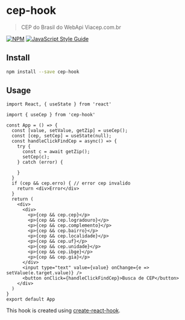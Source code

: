 # cep-hook

> CEP do Brasil do WebApi Viacep.com.br

[![NPM](https://img.shields.io/npm/v/cep-hook.svg)](https://www.npmjs.com/package/cep-hook) [![JavaScript Style Guide](https://img.shields.io/badge/code_style-standard-brightgreen.svg)](https://standardjs.com)

## Install

```bash
npm install --save cep-hook
```

## Usage 
```tsx
import React, { useState } from 'react'

import { useCep } from 'cep-hook'

const App = () => {
  const [value, setValue, getZip] = useCep();
  const [cep, setCep] = useState(null);
  const handleClickFindCep = async() => {
    try {
      const c = await getZip();      
      setCep(c);
    } catch (error) {
      
    }
  }
  if (cep && cep.erro) { // error cep invalido
    return <div>Error</div>
  }
  return (
    <div>
      <div>
        <p>{cep && cep.cep}</p>
        <p>{cep && cep.logradouro}</p>
        <p>{cep && cep.complemento}</p>
        <p>{cep && cep.bairro}</p>
        <p>{cep && cep.localidade}</p>
        <p>{cep && cep.uf}</p>
        <p>{cep && cep.unidade}</p>
        <p>{cep && cep.ibge}</p>
        <p>{cep && cep.gia}</p>
      </div>
      <input type="text" value={value} onChange={e => setValue(e.target.value)} />
      <button onClick={handleClickFindCep}>Busca de CEP</button>
    </div>
  )
}
export default App
```

This hook is created using [create-react-hook](https://github.com/hermanya/create-react-hook).
